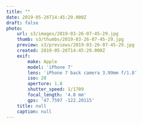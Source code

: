 ```yaml
---
title: ""
date: 2019-05-26T14:45:29.000Z
draft: false
photo:
    url: s3/images/2019-03-26-07-45-29.jpg
    thumb: s3/thumbs/2019-03-26-07-45-29.jpg
    preview: s3/previews/2019-03-26-07-45-29.jpg
    created: 2019-05-26T14:45:29.000Z
    exif:
        make: Apple
        model: 'iPhone 7'
        lens: 'iPhone 7 back camera 3.99mm f/1.8'
        iso: 20
        aperture: 1.8
        shutter_speed: 1/1709
        focal_length: '4.0 mm'
        gps: '47.7597 -122.20115'
    title: null
    caption: null
---
```


